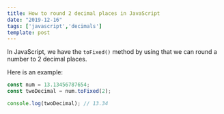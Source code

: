 ```yaml
---
title: How to round 2 decimal places in JavaScript
date: "2019-12-16"
tags: ['javascript','decimals']
template: post
---
```


In JavaScript, we have the `toFixed()` method by using that we can round a number to 2 decimal places.

Here is an example:

```js
const num = 13.13456787654;
const twoDecimal = num.toFixed(2);

console.log(twoDecimal); // 13.34
```
